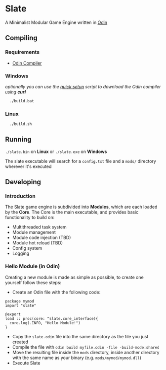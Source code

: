 # Slate
A Minimalist Modular Game Engine written in [Odin](https://odin-lang.org)

## Compiling

### Requirements
- [Odin Compiler](https://odin-lang.org/docs/install/)
### Windows
_optionally you can use the [quick setup](https://github.com/hadron13/Slate/quick_setup.bat) script to download the Odin compiler using **curl**_
```cmd
  ./build.bat
```
### Linux
```cmd
  ./build.sh
```
## Running
`./slate.bin` on **Linux** or `./slate.exe` on **Windows**

The slate executable will search for a `config.txt` file and a `mods/` directory wherever it's executed

## Developing
### Introduction
The Slate game engine is subdivided into **Modules**, which are each loaded by the **Core**.
The Core is the main executable, and provides basic functionality to build on:
- Multithreaded task system
- Module management
- Module code injection (TBD)
- Module hot reload (TBD)
- Config system
- Logging


### Hello Module (in Odin)
Creating a new module is made as simple as possible, to create one yourself follow these steps:
- Create an Odin file with the following code:
```odin
package mymod
import "slate"

@export
load :: proc(core: ^slate.core_interface){
  core.log(.INFO, "Hello Module!")
}
```
- Copy the `slate.odin` file into the same directory as the file you just created
- Compile the file with `odin build myfile.odin -file -build-mode:shared`
- Move the resulting file inside the `mods` directory, inside another directory with the same name as your binary (e.g. `mods/mymod/mymod.dll`)
- Execute Slate

